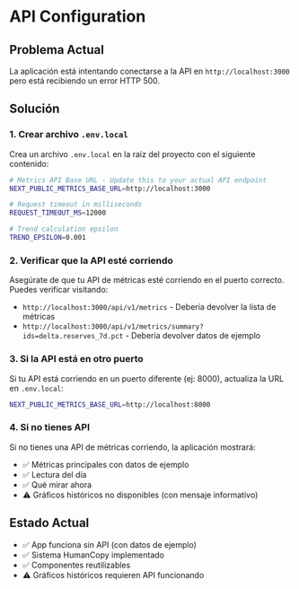 # API Configuration

## Problema Actual
La aplicación está intentando conectarse a la API en `http://localhost:3000` pero está recibiendo un error HTTP 500.

## Solución

### 1. Crear archivo `.env.local`
Crea un archivo `.env.local` en la raíz del proyecto con el siguiente contenido:

```bash
# Metrics API Base URL - Update this to your actual API endpoint
NEXT_PUBLIC_METRICS_BASE_URL=http://localhost:3000

# Request timeout in milliseconds
REQUEST_TIMEOUT_MS=12000

# Trend calculation epsilon
TREND_EPSILON=0.001
```

### 2. Verificar que la API esté corriendo
Asegúrate de que tu API de métricas esté corriendo en el puerto correcto. Puedes verificar visitando:
- `http://localhost:3000/api/v1/metrics` - Debería devolver la lista de métricas
- `http://localhost:3000/api/v1/metrics/summary?ids=delta.reserves_7d.pct` - Debería devolver datos de ejemplo

### 3. Si la API está en otro puerto
Si tu API está corriendo en un puerto diferente (ej: 8000), actualiza la URL en `.env.local`:
```bash
NEXT_PUBLIC_METRICS_BASE_URL=http://localhost:8000
```

### 4. Si no tienes API
Si no tienes una API de métricas corriendo, la aplicación mostrará:
- ✅ Métricas principales con datos de ejemplo
- ✅ Lectura del día
- ✅ Qué mirar ahora
- ⚠️ Gráficos históricos no disponibles (con mensaje informativo)

## Estado Actual
- ✅ App funciona sin API (con datos de ejemplo)
- ✅ Sistema HumanCopy implementado
- ✅ Componentes reutilizables
- ⚠️ Gráficos históricos requieren API funcionando
